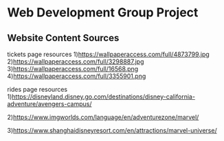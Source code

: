 # Web Development Group Project

## Website Content Sources

tickets page resources
1)<https://wallpaperaccess.com/full/4873799.jpg>
2)<https://wallpaperaccess.com/full/3298887.jpg>
3)<https://wallpaperaccess.com/full/16568.png>
4)<https://wallpaperaccess.com/full/3355901.png>

rides page resources 
1)<https://disneyland.disney.go.com/destinations/disney-california-adventure/avengers-campus/>

2)<https://www.imgworlds.com/language/en/adventurezone/marvel/>

3)<https://www.shanghaidisneyresort.com/en/attractions/marvel-universe/>
